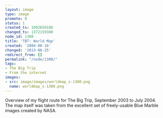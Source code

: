 ```yaml
---
layout: image
type: image
promote: 0
status: 1
created_ts: 1092650188
changed_ts: 1372159380
node_id: 1300
title: 'TBT: World Map'
created: '2004-08-16'
changed: '2013-06-25'
redirect_from: []
permalink: "/node/1300/"
tags:
- The Big Trip
- From the internet
images:
- src: image/images/worldmap_s-1300.png
  name: worldmap_s-1300.png
---
```

Overview of my flight route for The Big Trip, September 2003 to July 2004.  The map itself was taken from the excellent set of freely-usable Blue Marble images created by NASA.
